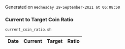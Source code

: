 Generated on `Wednesday 29-September-2021 at 06:08:50`

### Current to Target Coin Ratio
`current_coin_ratio.sh`

Date|Current|Target|Ratio
---|---|---|---
